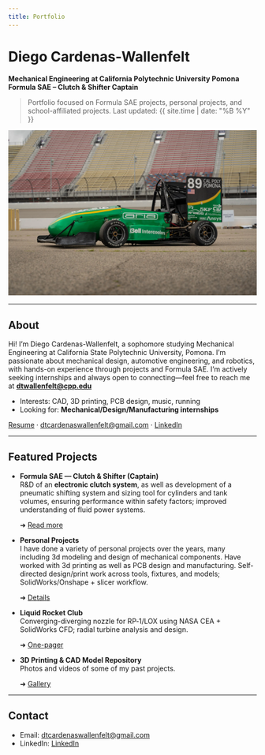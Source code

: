 ```yaml
---
title: Portfolio
---
```


# Diego Cardenas-Wallenfelt

**Mechanical Engineering at California Polytechnic University Pomona**  
**Formula SAE – Clutch & Shifter Captain**

> Portfolio focused on Formula SAE projects, personal projects, and school-affiliated projects. Last updated: {{ site.time | date: "%B %Y" }}

![Clutch Concept](/assets/images/FSAE_CAR_PHOTO.webp)

---

## About
Hi! I’m Diego Cardenas-Wallenfelt, a sophomore studying Mechanical Engineering at California State Polytechnic University, Pomona. I’m passionate about mechanical design, automotive engineering, and robotics, with hands-on experience through projects and Formula SAE. I’m actively seeking internships and always open to connecting—feel free to reach me at **dtwallenfelt@cpp.edu**

- Interests: CAD, 3D printing, PCB design, music, running
- Looking for: **Mechanical/Design/Manufacturing internships**

[Resume](/resume/resume.pdf.pdf) · <a href="mailto:dtcardenaswallenfelt@gmail.com">dtcardenaswallenfelt@gmail.com</a> · <a href="www.linkedin.com/in/diego-cardenas-wallenfelt-697046269" target="_blank">LinkedIn</a>

---

## Featured Projects

- **Formula SAE — Clutch & Shifter (Captain)**  
  R&D of an **electronic clutch system**, as well as development of a pneumatic shifting system and sizing tool for cylinders and tank volumes, ensuring performance within safety factors; improved understanding of fluid power systems.    

  ➜ [Read more](./projects/fsae.md)

- **Personal Projects**  
  I have done a variety of personal projects over the years, many including 3d modeling and design of mechanical components. Have worked with 3d printing as well as PCB design and manufacturing. Self-directed design/print work across tools, fixtures, and models; SolidWorks/Onshape + slicer workflow.

   ➜ [Details](./projects/pneumatic-calculator.md)

- **Liquid Rocket Club**  
  Converging-diverging nozzle for RP‑1/LOX using NASA CEA + SolidWorks CFD; radial turbine analysis and design.  

   ➜ [One-pager](./projects/rocket-nozzle.md)

- **3D Printing & CAD Model Repository**  
    Photos and videos of some of my past projects.

   ➜ [Gallery](./projects/3d-printing.md)

---

## Contact
- Email: <a href="mailto:dtcardenaswallenfelt@gmail.com">dtcardenaswallenfelt@gmail.com</a>  
- LinkedIn: <a href="www.linkedin.com/in/diego-cardenas-wallenfelt-697046269" target="_blank">LinkedIn</a>  
